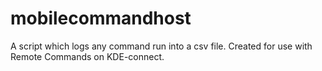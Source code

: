 # mobilecommandhost
A script which logs any command run into a csv file. Created for use with Remote Commands on KDE-connect.
